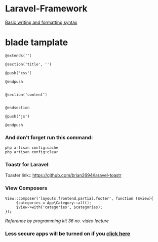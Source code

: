 # Laravel-Framework

[Basic writing and formatting syntax](https://docs.github.com/en/github/writing-on-github/getting-started-with-writing-and-formatting-on-github/basic-writing-and-formatting-syntax)

# blade tamplate
```
@extends('')

@section('title', '')

@push('css')

@endpush


@section('content')


@endsection

@push('js')

@endpush

```

### And don't forget run this command:
```
php artisan config:cache
php artisan config:clear
```

### Toastr for Laravel

Toaster link:: https://github.com/brian2694/laravel-toastr

### View Composers
```
View::composer('layouts.frontend.partial.footer', function ($view){
     $categories = App\Category::all();
     $view->with('categories', $categories);
});
``` 
*Reference by programming kit 36 no. video lecture*


### Less secure apps will be turned on if you [click here](https://www.google.com/settings/security/lesssecureapps)

